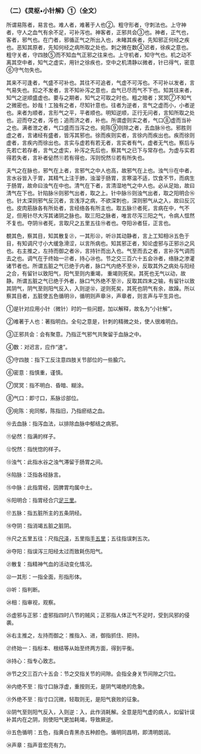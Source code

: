 ###  （二）《灵枢•小针解》①（全文）

所谓易陈者，易言也。难人者，难著于人也②。粗守形者，守刺法也。上守神者，守人之血气有余不足，可补泻也。神客者，正邪共会③也。神者，正气也，客者，邪气也。在门者，邪循正气之所出入也，未睹其疾者，先知邪正何经之疾也。恶知其原者，先知何经之病所取之处也。刺之微在数④迟者，徐疾之意也。粗守关者，守四肢⑤而不知血气正邪之往来也。上守机者，知守气也。机之动不离其空中者，知气之虚实，用针之徐疾也，空中之机清静以微者，针已得气，密意⑥守气勿失也。

其来不可逢者，气盛不可补也。其往不可追者，气虚不可泻也。不可补以发者，言气易失也。扣之不发者，言不知补泻之意也，血气已尽而气不下也。知其往来者，知气之逆顺盛虚也。要与之期者，知气之可取之时也。粗之暗者；冥冥⑦不知气之微密也。妙哉！工独有之者，尽知针意也。往者为逆者，言气之虚而小，小者逆也。来者为顺者，言形气之平，平者顺也。明知逆顺，正行无问者，言知所取之处也。迎而夺之者，泻也；追而济之者，补也。所谓虚则实之者，气口⑧虚而当补之也。满者泄之者，气口盛而当泻之也。宛陈⑨则除之者，去血脉⑩也。邪胜则虚之者，言诸经有盛者，皆泻其邪也。徐而疾则实者，言徐内而疾出也。疾而徐则虚者，言疾内而徐出也。言实与虚若有若无者，言实者有气，虚者无气也。察后与先若亡若存者，言气之虚实，补泻之先后也，察其气之已下与常存也。为虚与实若得若失者，言补者佖然⑪若有得也，泻则怳然⑫若有所失也。

夫气之在脉也，邪气在上者，言邪气之中人也高，故邪气在上也。浊气⑬在中者，言水谷皆入于胃，其精气上注于肺，浊溜于肠胃，言寒温不适，饮食不节，而病生于肠胃，故命曰浊气在中也。清气在下者，言清湿地气之中人也。必从足始，故曰清气在下也。针陷脉⑭则邪气出者，取之上。针中脉⑮则浊气出者，取之阳明合⑯也。针太深则邪气反沉者，言浅浮之病，不欲深刺也，深则邪气从之入，故曰反沉也。皮肉筋脉各有所处者，言经络各有所主也。取五脉⑰者死，言病在中，气不足，但用针尽大泻其诸阴之脉也。取三阳之脉者，唯言尽泻三阳之气，令病人恇然不复也。夺阴⑱者死，言取尺之五里五往⑲者也。夺阳⑳者狂，正言也。

覩其色，察其目，知其散复㉑，一其形㉒，听㉓其动静者，言上工知相㉔五色于目，有知调尺寸小大缓急滑涩，以言所病也。知其邪正者，知论虚邪与正邪㉕之风也。右主推之，左持而御之者㉖，言持针而出入也。气至而去之者，言补泻气调而去之也。调气在于终始一㉗者，持心㉘也。节之交三百六十五会㉙者，络脉之渗灌诸节者也。所谓五脏之气已绝于内者，脉口气内绝不至㉚，反取其外之病处与阳经之合，有留针以致阳气，阳气至则内重竭，
重竭则死矣。其死也无气以动，故静。所谓五脏之气已绝于外者，脉口气外绝不至㉛，反取其四末之输，有留针以致其阴气，阴气至则阳气反入，入则逆㉜，逆则死矣，其死也阴气有余，故躁。所以察其目者，五脏使五色循明㉝，循明则声章㉞，声章者，则言声与平生异也。

①是针对应用小针（微针）时的一些问题，加以解释，故名为“小针解”。

②难著于人也：著指明白。全句之意是，针刺的精微之处，使人很难明白。

③正邪共会：会有聚意。乃指正气邪气共聚留于血脉之中。

④数：对迟言，应作“速”。

⑤守四肢：指下工反注意四肢关节部位的一些腧穴。

⑥密意：指慎重，谨慎。

⑦冥冥：指不明白、昏暗、糊涂。

⑧气口：即寸口，系脉诊部位。

⑨宛陈：宛同郁，陈指旧，乃指瘀结之血。

⑩去血脉：指泻血法，以排除血脉中郁结之病邪。

⑪佖然：指满的样子。

⑫怳然：指恍惚的样子。  

⑬浊气：此指水谷之浊气滞留于肠胃之间。

⑭陷脉：泛指各经脉言。

⑮中脉：此指胃经，因脾胃均属中土。

⑯阳明合：指胃经合穴[足三里](https://www.gmzyjc.com/read/zjs/zjs3.1.1-3-0.1.3.3.36.md)。

⑰五脉：指五脏所主的五条阴经。

⑱夺阴：指消竭五脏之脏阴。

⑲尺之五里五往：尺指[尺泽](https://www.gmzyjc.com/read/zjs/zjs3.1.1-3-0.1.1.3.5.md)，五里指[手五里](https://www.gmzyjc.com/read/zjs/zjs3.1.1-3-0.1.2.3.13.md)；五往指误刺五次。

⑳夺阳：指误泻三阳经太过而致耗伤阳气。

㉑散复：指精神气血的活动变化情况。

㉒一其形：一指全面，形指形体。

㉓听：指判断。

㉔相：指审视，观察。 

㉕虚邪与正邪：虚邪指四时八节的贼风；正邪指人体正气不足时，受到风邪的侵袭。

㉖右主推之，左持而御之：推指入、进，御指抓住、把持。

㉗终始一：指标本、根结等从始至终两方面，得到平衡。

㉘持心：指专心致志。

㉙节之交三百六十五会：节之交指关节的间隙。会指全身关节间隙之穴位。

㉚内绝不至：指寸口脉浮虚，重按则无，是阴气竭绝的危象。 

㉛外绝不至：指寸口沉微，轻取则无，是阳气衰败的征象。 

㉜阴气至则阳气反入，入则逆：入，此作消耗解。全意是阳气虚的病人，如留针误补其内在之阴，则使阳气更加耗竭，导致厥逆。

㉝五色循明：五色，指黄白青黑赤五种颜色。循明同昌明，即清明朗润。 

㉞声章：指声音宏亮有力。
